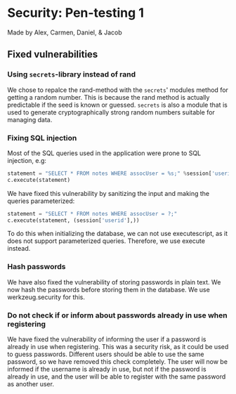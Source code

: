 # Security: Pen-testing 1

Made by Alex, Carmen, Daniel, & Jacob

## Fixed vulnerabilities

### Using `secrets`-library instead of rand

We chose to repalce the rand-method with the `secrets`' modules method for getting a random number. This is because the rand method is actually predictable if the seed is known or guessed. `secrets` is also a module that is used to generate cryptographically strong random numbers suitable for managing data.

### Fixing SQL injection

Most of the SQL queries used in the application were prone to SQL injection, e.g:

```python
statement = "SELECT * FROM notes WHERE assocUser = %s;" %session['userid']
c.execute(statement)
```

We have fixed this vulnerability by sanitizing the input and making the queries parameterized:

```python
statement = "SELECT * FROM notes WHERE assocUser = ?;"
c.execute(statement, (session['userid'],))
```

To do this when initializing the database, we can not use executescript, as it does not support parameterized queries. Therefore, we use execute instead.


### Hash passwords

We have also fixed the vulnerability of storing passwords in plain text. We now hash the passwords before storing them in the database. We use werkzeug.security for this.

### Do not check if or inform about passwords already in use when registering

We have fixed the vulnerability of informing the user if a password is already in use when registering. This was a security risk, as it could be used to guess passwords.
Different users should be able to use the same password, so we have removed this check completely. The user will now be informed if the username is already in use, but not if the password is already in use, and the user will be able to register with the same password as another user. 